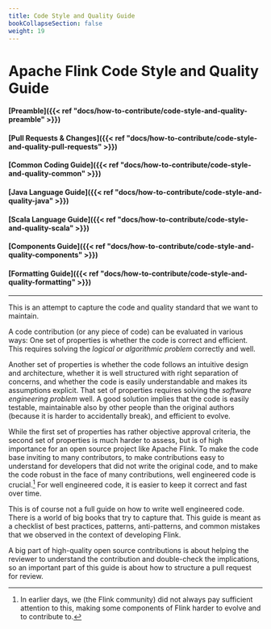 ```yaml
---
title: Code Style and Quality Guide
bookCollapseSection: false
weight: 19
---
```


# Apache Flink Code Style and Quality Guide

#### [Preamble]({{< ref "docs/how-to-contribute/code-style-and-quality-preamble" >}})
#### [Pull Requests & Changes]({{< ref "docs/how-to-contribute/code-style-and-quality-pull-requests" >}})
#### [Common Coding Guide]({{< ref "docs/how-to-contribute/code-style-and-quality-common" >}})
#### [Java Language Guide]({{< ref "docs/how-to-contribute/code-style-and-quality-java" >}})
#### [Scala Language Guide]({{< ref "docs/how-to-contribute/code-style-and-quality-scala" >}})
#### [Components Guide]({{< ref "docs/how-to-contribute/code-style-and-quality-components" >}})
#### [Formatting Guide]({{< ref "docs/how-to-contribute/code-style-and-quality-formatting" >}})

<hr>

This is an attempt to capture the code and quality standard that we want to maintain.

A code contribution (or any piece of code) can be evaluated in various ways: One set of properties is whether the code is correct and efficient. This requires solving the _logical or algorithmic problem_ correctly and well.

Another set of properties is whether the code follows an intuitive design and architecture, whether it is well structured with right separation of concerns, and whether the code is easily understandable and makes its assumptions explicit. That set of properties requires solving the _software engineering problem_ well. A good solution implies that the code is easily testable, maintainable also by other people than the original authors (because it is harder to accidentally break), and efficient to evolve.

While the first set of properties has rather objective approval criteria, the second set of properties is much harder to assess, but is of high importance for an open source project like Apache Flink. To make the code base inviting to many contributors, to make contributions easy to understand for developers that did not write the original code, and to make the code robust in the face of many contributions, well engineered code is crucial.[^1] For well engineered code, it is easier to keep it correct and fast over time.

This is of course not a full guide on how to write well engineered code. There is a world of big books that try to capture that. This guide is meant as a checklist of best practices, patterns, anti-patterns, and common mistakes that we observed in the context of developing Flink.

A big part of high-quality open source contributions is about helping the reviewer to understand the contribution and double-check the implications, so an important part of this guide is about how to structure a pull request for review.

[^1]: In earlier days, we (the Flink community) did not always pay sufficient attention to this, making some components of Flink harder to evolve and to contribute to.
